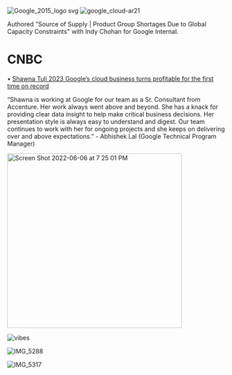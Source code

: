 ![Google_2015_logo svg](https://user-images.githubusercontent.com/19508013/165827670-b848ea0e-2596-4b9f-b3bc-97f5d990cdf8.png)
![google_cloud-ar21](https://user-images.githubusercontent.com/19508013/165650553-d0f98982-d8ac-4740-8a25-51bbfad65ae6.png)

Authored "Source of Supply | Product Group Shortages Due to Global Capacity Constraints" with Indy Chohan for Google Internal. 

# CNBC
• [Shawna Tuli 2023 Google’s cloud business turns profitable for the first time on record](https://www.cnbc.com/2023/04/25/googles-cloud-business-turns-profitable-for-the-first-time-on-record.html)

“Shawna is working at Google for our team as a Sr. Consultant from Accenture. Her work always went above and beyond. She has a knack for providing clear data insight to help make critical business decisions. Her presentation style is always easy to understand and digest. Our team continues to work with her for ongoing projects and she keeps on delivering over and above expectations.” - Abhishek Lal (Google Technical Program Manager)

<img width="403" alt="Screen Shot 2022-06-06 at 7 25 01 PM" src="https://user-images.githubusercontent.com/19508013/172282411-9b23f546-2daa-4bcf-adcd-1707ff51a416.png">

![vibes](https://user-images.githubusercontent.com/19508013/182675040-750d4d80-0c83-46f6-86c4-e916f8774ee5.jpg)

![IMG_5288](https://user-images.githubusercontent.com/19508013/166152513-3b91a868-fa4d-452d-bd42-3ae15b11b8a9.jpeg)

![IMG_5317](https://user-images.githubusercontent.com/19508013/166404852-e1936aca-e46e-47ec-9283-147500e8980c.jpeg)
